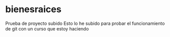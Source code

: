 # bienesraices
Prueba de proyecto subido
Esto lo he subido para probar el funcionamiento de git con un curso que estoy haciendo
